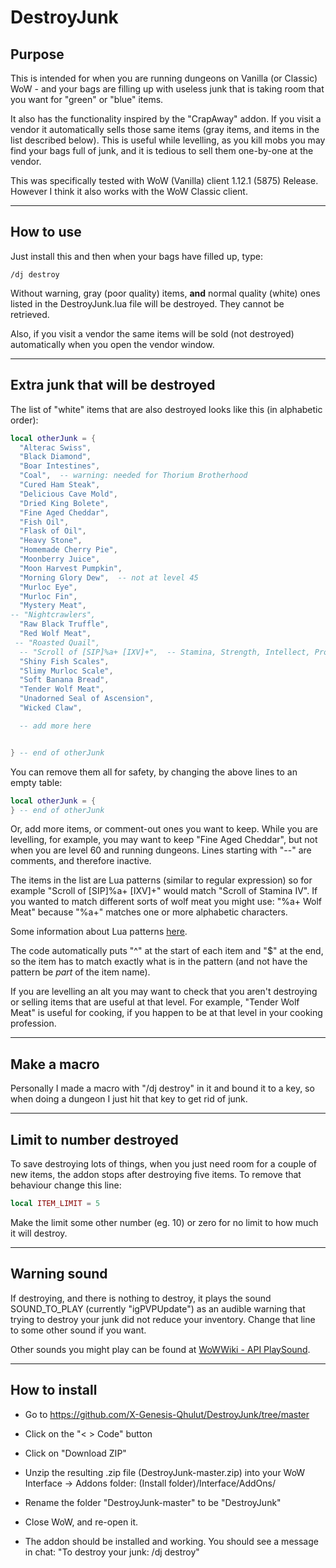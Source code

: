 # DestroyJunk

## Purpose

This is intended for when you are running dungeons on Vanilla (or Classic) WoW - and your bags are filling up with useless
junk that is taking room that you want for "green" or "blue" items.

It also has the functionality inspired by the "CrapAway" addon. If you visit a vendor it automatically sells those
same items (gray items, and items in the list described below). This is useful while levelling, as you kill mobs you
may find your bags full of junk, and it is tedious to sell them one-by-one at the vendor.

This was specifically tested with WoW (Vanilla) client 1.12.1 (5875) Release. However I think it also works with the WoW Classic client.

---

## How to use

Just install this and then when your bags have filled up, type:

```
/dj destroy
```

Without warning, gray (poor quality) items, **and** normal quality (white) ones listed in the DestroyJunk.lua file will be destroyed. They cannot be retrieved.

Also, if you visit a vendor the same items will be sold (not destroyed) automatically when you open the vendor window.

---

## Extra junk that will be destroyed

The list of "white" items that are also destroyed looks like this (in alphabetic order):

```lua
local otherJunk = {
  "Alterac Swiss",
  "Black Diamond",
  "Boar Intestines",
  "Coal",  -- warning: needed for Thorium Brotherhood
  "Cured Ham Steak",
  "Delicious Cave Mold",
  "Dried King Bolete",
  "Fine Aged Cheddar",
  "Fish Oil",
  "Flask of Oil",
  "Heavy Stone",
  "Homemade Cherry Pie",
  "Moonberry Juice",
  "Moon Harvest Pumpkin",
  "Morning Glory Dew",  -- not at level 45
  "Murloc Eye",
  "Murloc Fin",
  "Mystery Meat",
-- "Nightcrawlers",
  "Raw Black Truffle",
  "Red Wolf Meat",
 -- "Roasted Quail",
  -- "Scroll of [SIP]%a+ [IXV]+",  -- Stamina, Strength, Intellect, Protection, Spirit -- exclude "Mizrael"
  "Shiny Fish Scales",
  "Slimy Murloc Scale",
  "Soft Banana Bread",
  "Tender Wolf Meat",
  "Unadorned Seal of Ascension",
  "Wicked Claw",

  -- add more here


} -- end of otherJunk

```


You can remove them all for safety, by changing the above lines to an empty table:

```lua
local otherJunk = {
} -- end of otherJunk

```

Or, add more items, or comment-out ones you want to keep. While you are levelling, for example, you may want to keep "Fine Aged Cheddar", but not when you are level 60 and running dungeons. Lines starting with "--" are comments, and therefore inactive.

The items in the list are Lua patterns (similar to regular expression) so for example "Scroll of [SIP]%a+ [IXV]+" would match "Scroll of Stamina IV". If you wanted to match different sorts of wolf meat you might use: "%a+ Wolf Meat" because "%a+" matches one or more alphabetic characters.

Some information about Lua patterns [here](https://www.lua.org/pil/20.2.html).

The code automatically puts "^" at the start of each item and "$" at the end, so the item has to match exactly what is in the pattern (and not have the
pattern be *part* of the item name).

If you are levelling an alt you may want to check that you aren't destroying or selling items that are useful at that level. For example, "Tender Wolf Meat" is useful for cooking, if you happen to be at that level in your cooking profession.

---

## Make a macro

Personally I made a macro with "/dj destroy" in it and bound it to a key, so when doing a dungeon I just hit that key to get rid of junk.

---

## Limit to number destroyed


To save destroying lots of things, when you just need room for a couple of new items, the addon stops after destroying five items. To remove that behaviour change this line:

```lua
local ITEM_LIMIT = 5
```

Make the limit some other number (eg. 10) or zero for no limit to how much it will destroy.

---

## Warning sound

If destroying, and there is nothing to destroy, it plays the sound SOUND_TO_PLAY (currently "igPVPUpdate") as an audible warning that trying to destroy your junk did not reduce your inventory. Change that line to some other sound if you want.

Other sounds you might play can be found at [WoWWiki - API PlaySound](https://wowwiki-archive.fandom.com/wiki/API_PlaySound).


---

## How to install

* Go to <https://github.com/X-Genesis-Qhulut/DestroyJunk/tree/master>

* Click on the "\< \> Code" button

* Click on "Download ZIP"

* Unzip the resulting .zip file (DestroyJunk-master.zip) into your WoW Interface -> Addons folder: (Install folder)/Interface/AddOns/

* Rename the folder "DestroyJunk-master" to be "DestroyJunk"

* Close WoW, and re-open it.

* The addon should be installed and working. You should see a message in chat: "To destroy your junk:  /dj destroy"
